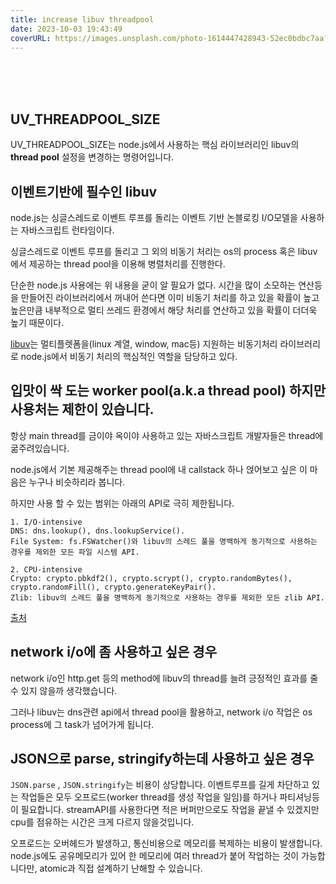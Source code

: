 ```yaml
---
title: increase libuv threadpool 
date: 2023-10-03 19:43:49
coverURL: https://images.unsplash.com/photo-1614447428943-52ec0bdbc7aa?ixlib=rb-4.0.3&ixid=M3wxMjA3fDB8MHxwaG90by1wYWdlfHx8fGVufDB8fHx8fA%3D%3D&auto=format&fit=crop&w=2070&q=80
---
```

<sup>
</sup>
<br />
<br />
<br />

## UV_THREADPOOL_SIZE

UV_THREADPOOL_SIZE는 node.js에서 사용하는 핵심 라이브러리인
libuv의 **thread pool** 설정을 변경하는 명령어입니다.

## 이벤트기반에 필수인 libuv
node.js는 싱글스레드로 이벤트 루프를 돌리는 이벤트 기반 논블로킹 I/O모델을 사용하는 자바스크립트 런타임이다.

싱글스레드로 이벤트 루프를 돌리고 그 외의 비동기 처리는 os의 process 혹은
libuv에서 제공하는 thread pool을 이용해 병렬처리를 진행한다.

단순한 node.js 사용에는 위 내용을 굳이 알 필요가 없다. 시간을 많이 소모하는
연산등을 만들어진 라이브러리에서 꺼내어 쓴다면 이미 비동기 처리를 하고 있을 확률이 높고 높은만큼 내부적으로 멀티 쓰레드 환경에서 해당 처리를 연산하고 있을 확률이 더더욱 높기 때문이다.


<a href="https://docs.libuv.org/en/v1.x/design.html">libuv</a>는 멀티플렛폼을(linux 계열, window, mac등) 지원하는 비동기처리 라이브러리로 node.js에서 비동기 처리의 핵심적인 역할을 담당하고 있다.


## 입맛이 싹 도는 worker pool(a.k.a thread pool) 하지만 사용처는 제한이 있습니다.
항상 main thread를 금이야 옥이야 사용하고 있는 자바스크립트 개발자들은
thread에 굶주려있습니다.

node.js에서 기본 제공해주는 thread pool에 내 callstack 하나 얹어보고 싶은 이 마음은
누구나 비슷하리라 봅니다.

하지만 사용 할 수 있는 범위는 아래의 API로 극히 제한됩니다.

```
1. I/O-intensive
DNS: dns.lookup(), dns.lookupService().
File System: fs.FSWatcher()와 libuv의 스레드 풀을 명백하게 동기적으로 사용하는 경우를 제외한 모든 파일 시스템 API.

2. CPU-intensive
Crypto: crypto.pbkdf2(), crypto.scrypt(), crypto.randomBytes(), crypto.randomFill(), crypto.generateKeyPair().
Zlib: libuv의 스레드 풀을 명백하게 동기적으로 사용하는 경우를 제외한 모든 zlib API.
```
<a href="https://nodejs.org/ko/docs/guides/dont-block-the-event-loop">출처</a>

## network i/o에 좀 사용하고 싶은 경우

network i/o인 http.get 등의 method에 libuv의 thread를 늘려 긍정적인
효과를 줄 수 있지 않을까 생각했습니다.

그러나 libuv는 dns관련 api에서 thread pool을 활용하고,
network i/o 작업은 os process에 그 task가 넘어가게 됩니다.


## JSON으로 parse, stringify하는데 사용하고 싶은 경우

`JSON.parse` , `JSON.stringify`는 비용이 상당합니다.
이벤트루프를 길게 차단하고 있는 작업들은 모두 오프로드(worker thread를 생성 작업을 일임)를 하거나 파티셔닝등이 필요합니다.
streamAPI를 사용한다면 적은 버퍼만으로도 작업을 끝낼 수 있겠지만 cpu를 점유하는 시간은
크게 다르지 않을것입니다.

오프로드는 오버헤드가 발생하고, 통신비용으로 메모리를 복제하는 비용이 발생합니다.
node.js에도 공유메모리가 있어 한 메모리에 여러 thread가 붙어 작업하는 것이 가능합니다만,
atomic과 직접 설계하기 난해할 수 있습니다.






